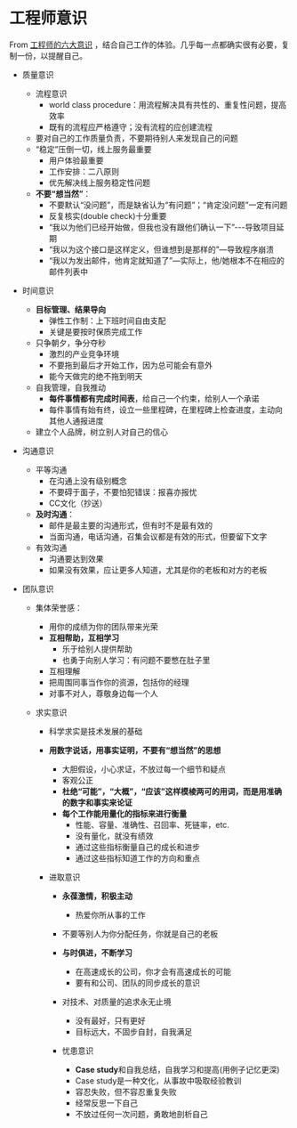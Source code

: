 # 工程师意识

From [工程师的六大意识](https://blog.csdn.net/lizhitao/article/details/52209320) ，结合自己工作的体验。几乎每一点都确实很有必要，复制一份，以提醒自己。

- 质量意识

  - 流程意识
    - world class procedure：用流程解决具有共性的、重复性问题，提高效率
    - 既有的流程应严格遵守；没有流程的应创建流程
  - 要对自己的工作质量负责，不要期待别人来发现自己的问题
  - “稳定”压倒一切，线上服务最重要
    - 用户体验最重要
    - 工作安排：二八原则
    - 优先解决线上服务稳定性问题
  - **不要“想当然”**：
    - 不要默认“没问题”，而是缺省认为“有问题”；“肯定没问题”一定有问题
    - 反复核实(double check)十分重要
    - “我以为他们已经开始做，但我也没有跟他们确认一下”---导致项目延期
    - “我以为这个接口是这样定义，但谁想到是那样的”—导致程序崩溃
    - “我以为发出邮件，他肯定就知道了”—实际上，他/她根本不在相应的邮件列表中

- 时间意识

  - **目标管理、结果导向**
    - 弹性工作制：上下班时间自由支配
    - 关键是要按时保质完成工作
  - 只争朝夕，争分夺秒
    - 激烈的产业竞争环境
    - 不要拖到最后才开始工作，因为总可能会有意外
    - 能今天做完的绝不拖到明天
  - 自我管理，自我推动
    - **每件事情都有完成时间表**，给自己一个约束，给别人一个承诺
    - 每件事情有始有终，设立一些里程碑，在里程碑上检查进度，主动向其他人通报进度
  - 建立个人品牌，树立别人对自己的信心

- 沟通意识

  - 平等沟通
    - 在沟通上没有级别概念
    - 不要碍于面子，不要怕犯错误：报喜亦报忧
    - CC文化（抄送）
  - **及时沟通**：
    - 邮件是最主要的沟通形式，但有时不是最有效的
    - 当面沟通，电话沟通，召集会议都是有效的形式，但要留下文字
  - 有效沟通
    - 沟通要达到效果
    - 如果没有效果，应让更多人知道，尤其是你的老板和对方的老板

- 团队意识

  - 集体荣誉感：

    - 用你的成绩为你的团队带来光荣
    - **互相帮助，互相学习**
      - 乐于给别人提供帮助
      - 也勇于向别人学习：有问题不要憋在肚子里
    - 互相理解
    - 把周围同事当作你的资源，包括你的经理
    - 对事不对人，尊敬身边每一个人

  - 求实意识

    - 科学求实是技术发展的基础

    - **用数字说话，用事实证明，不要有“想当然”的思想**

      - 大胆假设，小心求证，不放过每一个细节和疑点
      - 客观公正
      - **杜绝“可能”，“大概”，“应该”这样模棱两可的用词，而是用准确的数字和事实来论证**
      - **每个工作能用量化的指标来进行衡量**
        - 性能、容量、准确性、召回率、死链率，etc.
        - 没有量化，就没有绩效
        - 通过这些指标衡量自己的成长和进步
        - 通过这些指标知道工作的方向和重点

    - 进取意识

      - **永葆激情，积极主动**
        - 热爱你所从事的工作

      - 不要等别人为你分配任务，你就是自己的老板
      - **与时俱进，不断学习**
        - 在高速成长的公司，你才会有高速成长的可能
        - 要有和公司、团队的同步成长的意识
      - 对技术、对质量的追求永无止境
        - 没有最好，只有更好
        - 目标远大，不固步自封，自我满足
      - 忧患意识
        - **Case study**和自我总结，自我学习和提高(用例子记忆更深)
        - Case study是一种文化，从事故中吸取经验教训
        - 容忍失败，但不容忍重复失败
        - 经常反思一下自己
        - 不放过任何一次问题，勇敢地剖析自己

